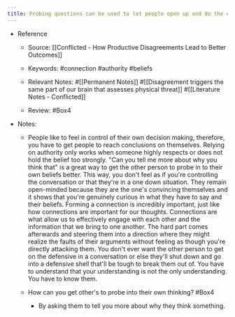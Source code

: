 ```yaml
---
title: Probing questions can be used to let people open up and do the examining themselves, rather than you doing it for them. In order to get someone to tell you why they believe something, try using, "Can you tell me more about why you think that?
---
```


- Reference
	 - Source: [[Conflicted - How Productive Disagreements Lead to Better Outcomes]]

	 - Keywords: #connection #authority #beliefs

	 - Relevant Notes: #[[Permanent Notes]] #[[Disagreement triggers the same part of our brain that assesses physical threat]] #[[Literature Notes - Conflicted]]

	 - Review: #Box4

- Notes:
	 - People like to feel in control of their own decision making, therefore, you have to get people to reach conclusions on themselves. Relying on authority only works when someone highly respects or does not hold the belief too strongly. "Can you tell me more about why you think that" is a great way to get the other person to probe in to their own beliefs better. This way, you don't feel as if you're controlling the conversation or that they're in a one down situation. They remain open-minded because they are the one's convincing themselves and it shows that you're genuinely curious in what they have to say and their beliefs. Forming a connection is incredibly important, just like how connections are important for our thoughts. Connections are what allow us to effectively engage with each other and the information that we bring to one another. The hard part comes afterwards and steering them into a direction where they might realize the faults of their arguments without feeling as though you're directly attacking them. You don't ever want the other person to get on the defensive in a conversation or else they'll shut down and go into a defensive shell that'll be tough to break them out of. You have to understand that your understanding is not the only understanding. You have to know them. 

	 - How can you get other's to probe into their own thinking? #Box4
		 - By asking them to tell you more about why they think something.
